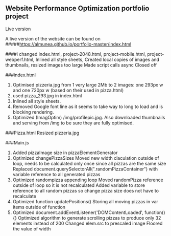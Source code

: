 ## Website Performance Optimization portfolio project

Live version

A live version of the website can be found on 
#####https://almunea.github.io/portfolio-master/index.html



####i changed 
index.html, project-2048.html, project-mobile.html, project-webperf.html, Inlined all style sheets, Created local copies of images and thumbnails, resized images too large Made script calls async Closed off


###index.html


1. Optimised pizzeria.jpg from 1 very large 2Mb to 2 images: one 293px w and one 720px w (based on their used in pizza.html)
2. used pizza_293.jpg in index.html
3. Inlined all style sheets.
4. Removed Google font line as it seems to take way to long to load and is blocking rendering.
5. Optimized (ImagOptim) /img/profilepic.jpg. Also downloaded thumbnails and serving from /img to be sure they are fully optimised.



###Pizza.html Resized pizzeria.jpg

###Main.js

1. Added pizzaImage size in pizzaElementGenerator
2. Optimized changePizzaSizes Moved new width claculation outside of loop, needs to be calculated only once since all pizzas are the same size Replaced document.querySelectorAll(".randomPizzaContainer") with variable reference to all generated pizzas
3. Optimized randompizza appending loop Moved randomPizza reference outside of loop so it is not recalculated Added variable to store reference to all random pizzas so change pizza size does not have to recalculate
4. Optimized function updatePositions() Storing all moving pizzas in var items outside of function
5. Optimized document.addEventListener('DOMContentLoaded', function() {} Optimized algorithm to generate scrolling pizzas to produce only 32 elements instead of 200 Changed elem.src to prescaled image Floored the value of width